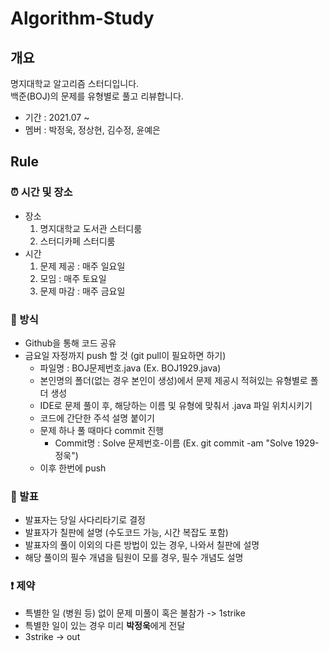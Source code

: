 # Algorithm-Study
## 개요
명지대학교 알고리즘 스터디입니다.  
백준(BOJ)의 문제를 유형별로 풀고 리뷰합니다.
* 기간 : 2021.07 ~
* 멤버 : 박정욱, 정상현, 김수정, 윤예은
## Rule
### ⏰ 시간 및 장소
* 장소
  1. 명지대학교 도서관 스터디룸
  2. 스터디카페 스터디룸
* 시간
  1. 문제 제공 : 매주 일요일
  2. 모임 : 매주 토요일
  3. 문제 마감 : 매주 금요일
### 📄 방식
* Github을 통해 코드 공유
* 금요일 자정까지 push 할 것 (git pull이 필요하면 하기)
  * 파일명 : BOJ문제번호.java (Ex. BOJ1929.java)
  * 본인명의 폴더(없는 경우 본인이 생성)에서 문제 제공시 적혀있는 유형별로 폴더 생성
  * IDE로 문제 풀이 후, 해당하는 이름 및 유형에 맞춰서 .java 파일 위치시키기
  * 코드에 간단한 주석 설명 붙이기
  * 문제 하나 풀 때마다 commit 진행
    * Commit명 : Solve 문제번호-이름 (Ex. git commit -am "Solve 1929-정욱")
  * 이후 한번에 push 
### 📢 발표
* 발표자는 당일 사다리타기로 결정
* 발표자가 칠판에 설명 (수도코드 가능, 시간 복잡도 포함)
* 발표자의 풀이 이외의 다른 방법이 있는 경우, 나와서 칠판에 설명
* 해당 풀이의 필수 개념을 팀원이 모를 경우, 필수 개념도 설명
### ❗ 제약
* 특별한 일 (병원 등) 없이 문제 미풀이 혹은 불참가 -> 1strike
* 특별한 일이 있는 경우 미리 **박정욱**에게 전달
* 3strike -> out
